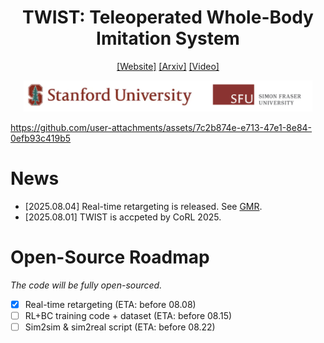 <h1 align="center"> TWIST: Teleoperated Whole-Body Imitation System </h1>

<div align="center">


[[Website]](https://humanoid-teleop.github.io/)
[[Arxiv]](https://arxiv.org/abs/2505.02833)
[[Video]](https://www.youtube.com/watch?v=QgA7jNoiIZo)

<p align="center">
    <img src="assets/affliation.png" height=50">
</p>
</div>


https://github.com/user-attachments/assets/7c2b874e-e713-47e1-8e84-0efb93c419b5

# News
- [2025.08.04] Real-time retargeting is released. See [GMR](https://github.com/YanjieZe/GMR).
- [2025.08.01] TWIST is accpeted by CoRL 2025.


# Open-Source Roadmap
*The code will be fully open-sourced.*
- [x] Real-time retargeting (ETA: before 08.08)
- [ ] RL+BC training code + dataset (ETA: before 08.15)
- [ ] Sim2sim & sim2real script (ETA: before 08.22)
